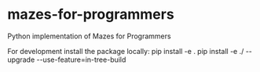 # mazes-for-programmers
Python implementation of Mazes for Programmers

For development install the package locally:
    pip install -e .
    pip install -e ./ --upgrade --use-feature=in-tree-build